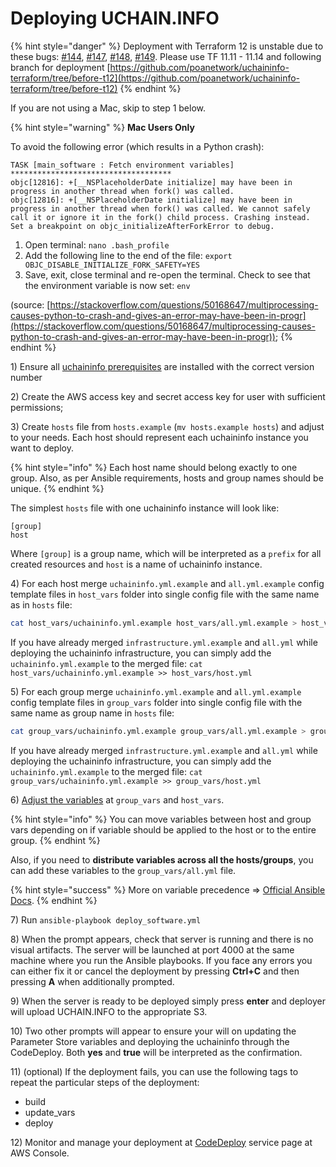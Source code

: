 # Deploying UCHAIN.INFO

{% hint style="danger" %}
Deployment with Terraform 12 is unstable due to these bugs: [#144](https://github.com/poanetwork/uchaininfo-terraform/issues/144), [#147](https://github.com/poanetwork/uchaininfo-terraform/issues/147), [#148](https://github.com/poanetwork/uchaininfo-terraform/issues/148), [#149](https://github.com/poanetwork/uchaininfo-terraform/issues/149). Please use TF 11.11 - 11.14 and following branch for deployment [https://github.com/poanetwork/uchaininfo-terraform/tree/before-t12](https://github.com/poanetwork/uchaininfo-terraform/tree/before-t12)
{% endhint %}

If you are not using a Mac, skip to step 1 below.

{% hint style="warning" %}
**Mac Users Only**

To avoid the following error (which results in a Python crash):

`TASK [main_software : Fetch environment variables] ************************************` \
`objc[12816]: +[__NSPlaceholderDate initialize] may have been in progress in another thread when fork() was called.` \
`objc[12816]: +[__NSPlaceholderDate initialize] may have been in progress in another thread when fork() was called. We cannot safely call it or ignore it in the fork() child process. Crashing instead. Set a breakpoint on objc_initializeAfterForkError to debug.`&#x20;

1. Open terminal: `nano .bash_profile`
2. Add the following line to the end of the file: `export OBJC_DISABLE_INITIALIZE_FORK_SAFETY=YES`
3. Save, exit, close terminal and re-open the terminal. Check to see that the environment variable is now set: `env`

(source: [https://stackoverflow.com/questions/50168647/multiprocessing-causes-python-to-crash-and-gives-an-error-may-have-been-in-progr](https://stackoverflow.com/questions/50168647/multiprocessing-causes-python-to-crash-and-gives-an-error-may-have-been-in-progr));
{% endhint %}

1\) Ensure all [uchaininfo prerequisites](../../information-and-settings/requirements.md) are installed with the correct version number

2\) Create the AWS access key and secret access key for user with sufficient permissions;

3\) Create `hosts` file from `hosts.example`  (`mv hosts.example hosts`) and adjust to your needs. Each host should represent each uchaininfo instance you want to deploy.&#x20;

{% hint style="info" %}
Each host name should belong exactly to one group. Also, as per Ansible requirements, hosts and group names should be unique.
{% endhint %}

The simplest `hosts` file with one uchaininfo instance will look like:

```
[group]
host
```

Where `[group]` is a group name, which will be interpreted as a `prefix` for all created resources and `host` is a name of uchaininfo instance.

4\) For each host merge `uchaininfo.yml.example` and `all.yml.example` config template files in `host_vars` folder into single config file with the same name as in `hosts` file:

```bash
cat host_vars/uchaininfo.yml.example host_vars/all.yml.example > host_vars/host.yml
```

If you have already merged `infrastructure.yml.example` and `all.yml` while deploying the uchaininfo infrastructure, you can simply add the `uchaininfo.yml.example` to the merged file: `cat host_vars/uchaininfo.yml.example >> host_vars/host.yml`

5\) For each group merge `uchaininfo.yml.example` and `all.yml.example` config template files in `group_vars` folder into single config file with the same name as group name in `hosts` file:

```bash
cat group_vars/uchaininfo.yml.example group_vars/all.yml.example > group_vars/group.yml
```

If you have already merged `infrastructure.yml.example` and `all.yml` while deploying the uchaininfo infrastructure, you can simply add the `uchaininfo.yml.example` to the merged file: `cat group_vars/uchaininfo.yml.example >> group_vars/host.yml`

6\) [Adjust the variables](variables.md) at `group_vars` and `host_vars`.&#x20;

{% hint style="info" %}
You can move variables between host and group vars depending on if variable should be applied to the host or to the entire group.
{% endhint %}

Also, if you need to **distribute variables across all the hosts/groups**, you can add these variables to the `group_vars/all.yml` file.&#x20;

{% hint style="success" %}
More on variable precedence => [Official Ansible Docs](https://docs.ansible.com/ansible/latest/user\_guide/playbooks\_variables.html#variable-precedence-where-should-i-put-a-variable).
{% endhint %}

7\) Run `ansible-playbook deploy_software.yml`

8\) When the prompt appears, check that server is running and there is no visual artifacts. The server will be launched at port 4000 at the same machine where you run the Ansible playbooks. If you face any errors you can either fix it or cancel the deployment by pressing **Ctrl+C** and then pressing **A** when additionally prompted.

9\) When the server is ready to be deployed simply press **enter** and deployer will upload UCHAIN.INFO to the appropriate S3.

10\) Two other prompts will appear to ensure your will on updating the Parameter Store variables and deploying the uchaininfo through the CodeDeploy. Both **yes** and **true** will be interpreted as the confirmation.

11\) (optional) If the deployment fails, you can use the following tags to repeat the particular steps of the deployment:

* build
* update\_vars
* deploy

12\) Monitor and manage your deployment at [CodeDeploy](https://console.aws.amazon.com/codesuite/codedeploy/applications) service page at AWS Console.
